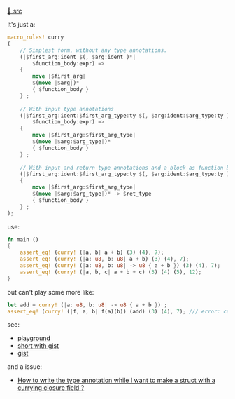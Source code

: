[src/gh]: https://github.com/AlienKevin/curry-macro.git "(Rust) Have fun currying using Rust's native closure syntax"

[🦀 src][src/gh]

It's just a: 

~~~ rust
macro_rules! curry 
(
	// Simplest form, without any type annotations.
	(|$first_arg:ident $(, $arg:ident )*| 
		$function_body:expr) => 
	{
		move |$first_arg| 
		$(move |$arg|)* 
		{ $function_body } 
	} ;
	
	// With input type annotations
	(|$first_arg:ident:$first_arg_type:ty $(, $arg:ident:$arg_type:ty )*| 
		$function_body:expr) => 
	{
		move |$first_arg:$first_arg_type| 
		$(move |$arg:$arg_type|)* 
		{ $function_body } 
	} ;
	
	// With input and return type annotations and a block as function body
	(|$first_arg:ident:$first_arg_type:ty $(, $arg:ident:$arg_type:ty )*| -> $ret_type:ty $function_body:block) => 
	{
		move |$first_arg:$first_arg_type| 
		$(move |$arg:$arg_type|)* -> $ret_type 
		{ $function_body } 
	} ;
);
~~~

use: 

~~~ rust
fn main () 
{
    assert_eq! (curry! (|a, b| a + b) (3) (4), 7);
    assert_eq! (curry! (|a: u8, b: u8| a + b) (3) (4), 7);
    assert_eq! (curry! (|a: u8, b: u8| -> u8 { a + b }) (3) (4), 7);
    assert_eq! (curry! (|a, b, c| a + b + c) (3) (4) (5), 12);
}
~~~

but can't play some more like: 

~~~ rust
let add = curry! (|a: u8, b: u8| -> u8 { a + b }) ;
assert_eq! (curry! (|f, a, b| f(a)(b)) (add) (3) (4), 7); /// error: cannot infer type
~~~

see: 
- [playground](https://play.rust-lang.org/?version=stable&mode=debug&edition=2021&code=macro_rules%21+curry+%0A%28%0A%09%2F%2F+Simplest+form%2C+without+any+type+annotations.%0A%09%28%7C%24first_arg%3Aident+%24%28%2C+%24arg%3Aident+%29*%7C+%0A%09%09%24function_body%3Aexpr%29+%3D%3E+%0A%09%7B%0A%09%09move+%7C%24first_arg%7C+%0A%09%09%24%28move+%7C%24arg%7C%29*+%0A%09%09%7B+%24function_body+%7D+%0A%09%7D+%3B%0A%09%0A%09%2F%2F+With+input+type+annotations%0A%09%28%7C%24first_arg%3Aident%3A%24first_arg_type%3Aty+%24%28%2C+%24arg%3Aident%3A%24arg_type%3Aty+%29*%7C+%0A%09%09%24function_body%3Aexpr%29+%3D%3E+%0A%09%7B%0A%09%09move+%7C%24first_arg%3A%24first_arg_type%7C+%0A%09%09%24%28move+%7C%24arg%3A%24arg_type%7C%29*+%0A%09%09%7B+%24function_body+%7D+%0A%09%7D+%3B%0A%09%0A%09%2F%2F+With+input+and+return+type+annotations+and+a+block+as+function+body%0A%09%28%7C%24first_arg%3Aident%3A%24first_arg_type%3Aty+%24%28%2C+%24arg%3Aident%3A%24arg_type%3Aty+%29*%7C+-%3E+%24ret_type%3Aty+%24function_body%3Ablock%29+%3D%3E+%0A%09%7B%0A%09%09move+%7C%24first_arg%3A%24first_arg_type%7C+%0A%09%09%24%28move+%7C%24arg%3A%24arg_type%7C%29*+-%3E+%24ret_type+%0A%09%09%7B+%24function_body+%7D+%0A%09%7D+%3B%0A%29%3B%0A%0Afn+main+%28%29+%0A%7B%0A++++assert_eq%21+%28curry%21+%28%7Ca%2C+b%7C+a+%2B+b%29+%283%29+%284%29%2C+7%29%3B%0A++++assert_eq%21+%28curry%21+%28%7Ca%3A+u8%2C+b%3A+u8%7C+a+%2B+b%29+%283%29+%284%29%2C+7%29%3B%0A++++assert_eq%21+%28curry%21+%28%7Ca%3A+u8%2C+b%3A+u8%7C+-%3E+u8+%7B+a+%2B+b+%7D%29+%283%29+%284%29%2C+7%29%3B%0A++++%0A++++assert_eq%21+%28curry%21+%28%7Ca%2C+b%2C+c%7C+a+%2B+b+%2B+c%29+%283%29+%284%29+%285%29%2C+12%29%3B%0A++++%0A++++let+add+%3D+curry%21+%28%7Ca%3A+u8%2C+b%3A+u8%7C+-%3E+u8+%7B+a+%2B+b+%7D%29+%3B%0A++++%2F%2F+assert_eq%21+%28curry%21+%28%7Cf%2C+a%2C+b%7C+f%28a%29%28b%29%29+%28add%29+%283%29+%284%29%2C+7%29%3B+%2F%2F%2F+error%3A+cannot+infer+type%0A%7D)
- [short with gist](https://play.rust-lang.org/?version=stable&mode=debug&edition=2021&gist=36210d1fb36fb81b90a89c8a35829dd2)
- [gist](https://gist.github.com/rust-play/36210d1fb36fb81b90a89c8a35829dd2)

and a issue: 
- [How to write the type annotation while I want to make a struct with a currying closure field ?](https://github.com/AlienKevin/curry-macro/issues/1)
